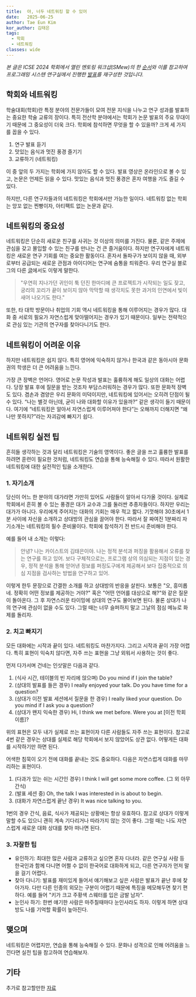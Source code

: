 ```yaml
---
title:  야, 너두 네트워킹 할 수 있어
date:   2025-06-25
author: Tae Eun Kim
kor_author: 김태은
tags:
  - 학회
  - 네트워킹
classes: wide
---
```

_본 글은 ICSE 2024 학회에서 열린 멘토링 워크샵(SMew)의 한 [순서](https://conf.researchr.org/details/icse-2024/icse-2024-smew---student-mentoring-workshop/2/Presentations-Group-Q-A)와 이를 참고하여 프로그래밍 시스텐 연구실에서 진행한 [발표](/assets/pdfs/networking.pdf)를 재구성한 것입니다._


## 학회와 네트워킹
학술대회(학회)란 특정 분야의 전문가들이 모여 전문 지식을 나누고 연구 성과를 발표하는 중요한 학술 교류의 장이다.
특히 전산학 분야에서는 학회가 논문 발표의 주요 무대이기 때문에 그 중요성이 더욱 크다.
학회에 참석하면 무엇을 할 수 있을까? 크게 세 가지를 꼽을 수 있다.
1. 연구 발표 듣기
2. 맛있는 음식과 멋진 풍경 즐기기
3. 교류하기 (네트워킹)

이 중 앞의 두 가지는 학회에 가지 않아도 할 수 있다.
발표 영상은 온라인으로 볼 수 있고, 논문은 언제든 읽을 수 있다.
맛있는 음식과 멋진 풍경은 혼자 여행을 가도 즐길 수 있다.

하지만, 다른 연구자들과의 네트워킹은 학회에서만 가능한 일이다.
네트워킹 없는 학회는 앙꼬 없는 찐빵이자, 아티팩트 없는 논문과 같다.


## 네트워킹의 중요성
네트워킹은 단순히 새로운 친구를 사귀는 것 이상의 의미를 가진다.
물론, 같은 주제에 관심을 갖고 몰입할 수 있는 친구를 만나는 건 큰 즐거움이다.
하지만 연구자에게 네트워킹은 새로운 연구 기회를 여는 중요한 활동이다.
혼자서 돌파구가 보이지 않을 때, 외부로부터 공급되는 새로운 관점과 아이디어는 연구에 숨통을 틔워준다.
우리 연구실 블로그의 다른 [글](https://prosys.kaist.ac.kr/turbotv/)에서도 이렇게 말한다.

> "우연히 지나가던 귀인이 툭 던진 한마디에 큰 프로젝트가 시작되는 일도 잦고, 궁리의 꼬리가 끝이 보이지 않아 막막할 때 생각치도 못한 과거의 인연에서 빛이 새어 나오기도 한다."

또한, 타 대학 방문이나 취업의 기회 역시 네트워킹을 통해 이루어지는 경우가 많다.
대화 중 서로의 필요가 자연스럽게 맞아떨어지는 경우가 있기 때문이다.
일부는 전략적으로 관심 있는 기관의 연구자를 찾아다니기도 한다.

## 네트워킹이 어려운 이유
하지만 네트워킹은 쉽지 않다.
특히 영어에 익숙하지 않거나 한국과 같은 동아시아 문화권의 학생은 더 큰 어려움을 느낀다.

가장 큰 장벽은 언어다. 영어로 논문 작성과 발표는 훌륭하게 해도 일상의 대화는 어렵다.
당장 발표 후에 질문을 받는 것조차 부담스러워하는 경우가 많다.
또한 문화적 장벽도 있다. 겸손과 겸양은 우리 문화의 미덕이지만, 네트워킹에 있어서는 오히려 단점이 될 수 있다.
“나는 별것 아닌데, 굳이 나와 대화할 이유가 있을까?” 같은 생각이 들기 때문이다.
여기에 “네트워킹은 알아서 자연스럽게 이루어져야 한다”는 오해까지 더해지면
“왜 나만 못하지?”라는 자괴감에 빠지기 쉽다.

## 네트워킹 실전 팁
흔히들 생각하는 것과 달리 네트워킹은 기술의 영역이다.
좋은 글을 쓰고 훌륭한 발표를 하려면 훈련이 필요한 것처럼, 네트워킹도 연습을 통해 능숙해질 수 있다.
따라서 원활한 네트워킹에 대한 실전적인 팁을 소개한다.

### 1. 자기소개
당신이 어느 한 분야의 대가라면 가만히 있어도 사람들이 알아서 다가올 것이다.
실제로 학회에서 흔히 볼 수 있는 풍경은 대가 교수과 그를 둘러싼 추종자들이다.
하지만 우리는 대가가 아니다.
우리에게 주어지는 대화의 기회는 매우 적고 짧다.
기껏해야 30초에서 1분 사이에 자신을 소개하고 상대방의 관심을 끌어야 한다.
따라서 잘 짜여진 1분짜리 자기소개는 네트워킹의 필수 준비물이다.
학회에 참석하기 전 반드시 준비해야 한다.

예를 들어 내 소개는 이렇다:

> 안녕? 나는 카이스트의 김태은이야. 나는 정적 분석과 퍼징을 활용해서 오류를 찾는 연구를 하고 있어. 보다 구체적으로는, 프로그램 상의 의심되는 지점이 있는 경우, 정적 분석을 통해 얻어낸 정보를 퍼징도구에게 제공해서 보다 집중적으로 의심 지점을 검사하는 방법을 연구하고 있어.

이렇게 한두 문장으로 간결한 소개를 하고 상대방의 반응을 살핀다.
보통은 "오, 흥미롭네. 정확히 어떤 정보를 제공하는 거야?" 혹은 "어떤 언어를 대상으로 해?"와 같은 질문이 돌아온다.
그 후 자연스러운 타이밍에 상대의 연구도 물어보면 된다.
물론 상대가 나의 연구에 관심이 없을 수도 있다. 그럴 때는 너무 슬퍼하지 말고 그날의 점심 메뉴로 화제를 돌리자.

### 2. 치고 빠지기
모든 대화에는 시작과 끝이 있다.
네트워킹도 마찬가지다.
그리고 시작과 끝이 가장 어렵다.
특히 표현이 익숙치 않다면, 자주 쓰는 표현을 그냥 외워서 사용하는 것이 좋다.

먼저 다가서며 건네는 인삿말은 다음과 같다.
1. (식사 시간, 테이블의 빈 자리에 앉으며) Do you mind if I join the table?
2. (상대의 발표를 들은 경우) I really enjoyed your talk. Do you have time for a question?
3. (상대가 이전 발표 세션에서 질문을 한 경우) I really liked your question. Do you mind if I ask you a question?
4. (상대가 왠지 익숙한 경우) Hi, I think we met before. Were you at [이전 학회 이름]?

위의 표현은 모두 내가 실제로 쓰는 표현이자 다른 사람들도 자주 쓰는 표현이다. 참고로 4번 같은 경우는 상대를 실제로 해당 학회에서 보지 않았어도 상관 없다. 어떻게든 대화를 시작하기만 하면 된다.

어색한 침묵이 오기 전에 대화를 끝내는 것도 중요하다.
다음은 자연스럽게 대화를 마무리하는 표현이다.
1. (다과가 있는 쉬는 시간인 경우) I think I will get some more coffee. (그 외 아무 간식)
2. (발표 세션 중) Oh, the talk I was interested in is about to begin.
3. (대화가 자연스럽게 끝난 경우) It was nice talking to you.

1번의 경우 간식, 음료, 식사가 제공되는 상황에는 항상 유효하다.
참고로 상대가 이렇게 말할 수도 있으니 괜히 계속 기다리거나 따라가지 않는 것이 좋다.
그럴 때는 나도 자연스럽게 새로운 대화 상대를 찾아 떠나면 된다.

### 3. 자잘한 팁
- 유인하기: 최대한 많은 사람과 교류하고 싶으면 혼자 다녀라. 같은 연구실 사람 등 한국인과 함께 다니면 어쩔 수 없이 한국어로 대화하게 되고, 다른 연구자가 먼저 말을 걸기 어렵다.
- 찾아 다니기: 발표를 재미있게 들어서 얘기해보고 싶은 사람은 발표가 끝난 후에 찾아가자. 다만 다른 인종의 외모는 구분이 어렵기 때문에 특징을 메모해두면 찾기 편하다. 예를 들어 "키가 크고 주황색 스웨터를 입은 금발 남자".
- 눈인사 하기: 한번 얘기한 사람은 마주칠때마다 눈인사라도 하자. 이렇게 하면 상대방도 나를 기억할 확률이 높아진다.

## 맺으며
네트워킹은 어렵지만, 연습을 통해 능숙해질 수 있다.
문화나 성격으로 인해 어려움을 느낀다면 실전 팁을 참고하여 연습해보자.


## 기타
추가로 참고할만한 [자료](https://yixue-zhao.medium.com/how-to-get-the-most-out-of-your-first-research-conference-72d44eca1309)